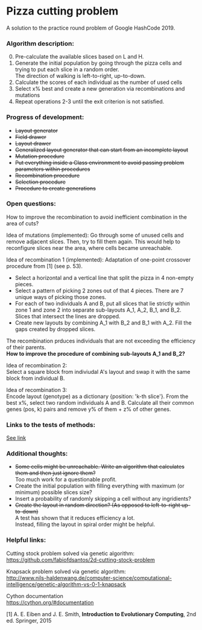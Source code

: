 # Pizza cutting problem
A solution to the practice round problem of Google HashCode 2019.


### Algorithm description:
0. Pre-calculate the available slices based on L and H.
1. Generate the initial population by going through the pizza cells and trying to put each slice in a random order.  
   The direction of walking is left-to-right, up-to-down.
2. Calculate the scores of each individual as the number of used cells
3. Select x% best and create a new generation via recombinations and mutations
4. Repeat operations 2-3 until the exit criterion is not satisfied.


### Progress of development:
* ~~Layout generator~~
* ~~Field drawer~~
* ~~Layout drawer~~
* ~~Generalized layout generator that can start from an incomplete layout~~
* ~~Mutation procedure~~
* ~~Put everything inside a Class environment to avoid passing problem parameters within procedures~~
* ~~Recombination procedure~~
* ~~Selection procedure~~
* ~~Procedure to create generations~~


### Open questions:
How to improve the recombination to avoid inefficient combination in the area of cuts?

Idea of mutations (implemented):
Go through some of unused cells and remove adjacent slices. Then, try to fill them again.
This would help to reconfigure slices near the area, where cells became unreachable.

Idea of recombination 1 (implemented):
Adaptation of one-point crossover procedure from [1] (see p. 53).  
* Select a horizontal and a vertical line that split the pizza in 4 non-empty pieces.
* Select a pattern of picking 2 zones out of that 4 pieces. There are 7 unique ways of picking those zones. 
* For each of two individuals A and B, put all slices that lie strictly within zone 1 and zone 2 into separate sub-layouts A_1, A_2, B_1, and B_2. Slices that intersect the lines are dropped.  
* Create new layouts by combining A_1 with B_2 and B_1 with A_2. Fill the gaps created by dropped slices.

The recombination prduces individuals that are not exceeding the efficiency of their parents.  
__How to improve the procedure of combining sub-layouts A_1 and B_2?__

Idea of recombination 2:  
Select a square block from indiviudal A's layout and swap it with the same block from individual B.  

Idea of recombination 3:  
Encode layout (genotype) as a dictionary {position: 'k-th slice'}. From the best x%, select two random individuals A and B. Calculate all their common genes (pos, k) pairs and remove y% of them + z% of other genes.


### Links to the tests of methods:
[See link](tests/README.md)

### Additional thoughts:
* ~~Some cells might be unreachable. Write an algorithm that calculates them and then just ignore them?~~  
Too much work for a questionable profit.
* Create the initial population with filling everything with maximum (or minimum) possible slices size?
* Insert a probability of randomly skipping a cell without any ingridients?
* ~~Create the layout in random direction? (As opposed to left-to-right up-to-down)~~  
A test has shown that it reduces efficiency a lot.  
Instead, filling the layout in spiral order might be helpful.


### Helpful links:
Cutting stock problem solved via genetic algorithm:  
https://github.com/fabiofdsantos/2d-cutting-stock-problem

Knapsack problem solved via genetic algorithm:  
http://www.nils-haldenwang.de/computer-science/computational-intelligence/genetic-algorithm-vs-0-1-knapsack

Cython documentation  
https://cython.org/#documentation


[1] A. E. Eiben and J. E. Smith, __Introduction to Evolutionary Computing__, 2nd ed. Springer, 2015
